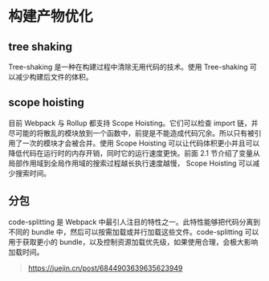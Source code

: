 # 构建产物优化

## tree shaking

Tree-shaking 是一种在构建过程中清除无用代码的技术。使用 Tree-shaking 可以减少构建后文件的体积。

## scope hoisting

目前 Webpack 与 Rollup 都支持 Scope Hoisting。它们可以检查 import 链，并尽可能的将散乱的模块放到一个函数中，前提是不能造成代码冗余。所以只有被引用了一次的模块才会被合并。使用 Scope Hoisting 可以让代码体积更小并且可以降低代码在运行时的内存开销，同时它的运行速度更快。前面 2.1 节介绍了变量从局部作用域到全局作用域的搜索过程越长执行速度越慢， Scope Hoisting 可以减少搜索时间。

## 分包

code-splitting 是 Webpack 中最引人注目的特性之一。此特性能够把代码分离到不同的 bundle 中，然后可以按需加载或并行加载这些文件。code-splitting 可以用于获取更小的 bundle，以及控制资源加载优先级，如果使用合理，会极大影响加载时间。

> https://juejin.cn/post/6844903639635623949
